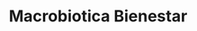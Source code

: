 ---
title: "Macrobiotica Bienestar"
url: /san-isidro-de-el-general/macrobiotica-bienestar/
shop: Nahrungsergänzung
---